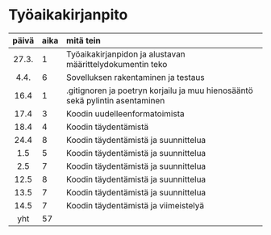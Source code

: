 # Työaikakirjanpito

| päivä | aika | mitä tein  |
| :----:|:-----| :-----|
| 27.3. |1     | Työaikakirjanpidon ja alustavan määrittelydokumentin teko|
| 4.4.   |6     |Sovelluksen rakentaminen ja testaus |
| 16.4   |1     |.gitignoren ja poetryn korjailu ja muu hienosääntö sekä pylintin asentaminen| 
| 17.4   |3     |Koodin uudelleenformatoimista | 
| 18.4   |4     |Koodin täydentämistä | 
|24.4    |8     |Koodin täydentämistä ja suunnittelua | 
|1.5    |5     |Koodin täydentämistä ja suunnittelua | 
|2.5    |7     |Koodin täydentämistä ja suunnittelua | 
|12.5    |8     |Koodin täydentämistä ja suunnittelua | 
|13.5    |7     |Koodin täydentämistä ja suunnittelua | 
|14.5    |7     |Koodin täydentämistä ja viimeistelyä | 
| yht   |57     | | 
